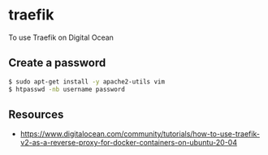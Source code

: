 # traefik
To use Traefik on Digital Ocean

## Create a password

```sh
$ sudo apt-get install -y apache2-utils vim
$ htpasswd -nb username password
```

## Resources

- https://www.digitalocean.com/community/tutorials/how-to-use-traefik-v2-as-a-reverse-proxy-for-docker-containers-on-ubuntu-20-04
